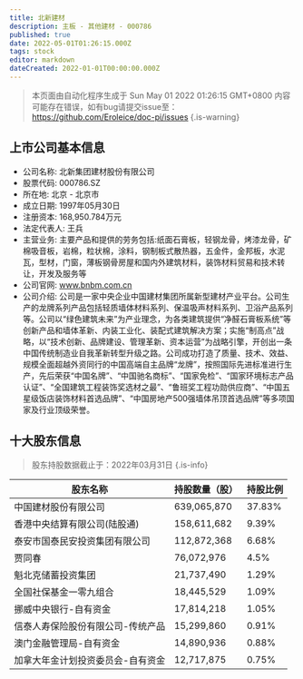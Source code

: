 ```yaml
---
title: 北新建材
description: 主板 - 其他建材 - 000786
published: true
date: 2022-05-01T01:26:15.000Z
tags: stock
editor: markdown
dateCreated: 2022-01-01T00:00:00.000Z
---
```


> 本页面由自动化程序生成于 Sun May 01 2022 01:26:15 GMT+0800
> 内容可能存在错误，如有bug请提交issue至：https://github.com/Eroleice/doc-pi/issues
{.is-warning}

## 上市公司基本信息
- 公司名称: 北新集团建材股份有限公司
- 股票代码: 000786.SZ
- 所在地: 北京 - 北京市
- 成立日期: 1997年05月30日
- 注册资本: 168,950.784万元
- 法定代表人: 王兵
- 主营业务: 主要产品和提供的劳务包括:纸面石膏板，轻钢龙骨，烤漆龙骨，矿棉吸音板，岩棉，粒状棉，涂料，钢制板式散热器，五金件，金邦板，水泥瓦，型材，门窗，薄板钢骨房屋和国内外建筑材料，装饰材料贸易和技术转让，开发及服务等
- 公司官网: www.bnbm.com.cn
- 公司介绍: 公司是一家中央企业中国建材集团所属新型建材产业平台。公司生产的龙牌系列产品包括轻质墙体材料系列、保温吸声材料系列、卫浴产品系列等。公司以“绿色建筑未来”为产业理念，为各类建筑提供“净醛石膏板系统”等创新产品和墙体革新、内装工业化、装配式建筑解决方案；实施“制高点”战略，以“技术创新、品牌建设、管理革新、资本运营”为战略引擎，开创出一条中国传统制造业自我革新转型升级之路。公司成功打造了质量、技术、效益、规模全面超越外资同行的中国高端自主品牌“龙牌”，按照国际先进标准进行生产，先后荣获“中国名牌”、“中国驰名商标”、“国家免检”、“国家环境标志产品认证”、“全国建筑工程装饰奖选材之最”、“鲁班奖工程功勋供应商”、“中国五星级饭店装饰材料首选品牌”、“中国房地产500强墙体吊顶首选品牌”等多项国家及行业顶级荣誉。


## 十大股东信息
> 股东持股数据截止于：2022年03月31日
{.is-info}

| 股东名称 | 持股数量（股） | 持股比例 |
| --- | --- | --- |
| 中国建材股份有限公司 | 639,065,870 | 37.83% |
| 香港中央结算有限公司(陆股通) | 158,611,682 | 9.39% |
| 泰安市国泰民安投资集团有限公司 | 112,872,368 | 6.68% |
| 贾同春 | 76,072,976 | 4.5% |
| 魁北克储蓄投资集团 | 21,737,490 | 1.29% |
| 全国社保基金一零九组合 | 18,445,529 | 1.09% |
| 挪威中央银行-自有资金 | 17,814,218 | 1.05% |
| 信泰人寿保险股份有限公司-传统产品 | 15,299,860 | 0.91% |
| 澳门金融管理局-自有资金 | 14,890,936 | 0.88% |
| 加拿大年金计划投资委员会-自有资金 | 12,717,875 | 0.75% |




